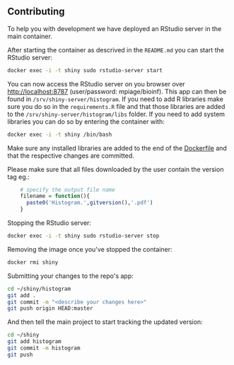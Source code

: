## Contributing

To help you with development we have deployed an RStudio server in the main container. 

After starting the container as descrived in the `README.md` you can start the RStudio server:
```bash
docker exec -i -t shiny sudo rstudio-server start
```
You can now access the RStudio server on you browser over [http://localhost:8787](http://localhost:8787) (user/password: mpiage/bioinf). This app can then be found in `/srv/shiny-server/histogram`. If you need to add R libraries make sure you do so in the `requirements.R` file and that those libraries are added to the `/srv/shiny-server/histogram/libs` folder. If you need to add system libraries you can do so by entering the container with:
```bash
docker exec -i -t shiny /bin/bash
```
Make sure any installed libraries are added to the end of the [Dockerfile](https://github.com/mpg-age-bioinformatics/shiny/blob/master/Dockerfile) and that the respective changes are committed.

Please make sure that all files downloaded by the user contain the version tag eg.:
```R
    # specify the output file name
    filename = function(){
      paste0('Histogram.',gitversion(),'.pdf')
    }
```

Stopping the RStudio server:
```bash
docker exec -i -t shiny sudo rstudio-server stop
```
Removing the image once you've stopped the container:
```bash
docker rmi shiny
```
Submitting your changes to the repo's app:
```bash
cd ~/shiny/histogram
git add .
git commit -m "<describe your changes here>"
git push origin HEAD:master
```
And then tell the main project to start tracking the updated version:
```bash
cd ~/shiny
git add histogram
git commit -m histogram
git push
```